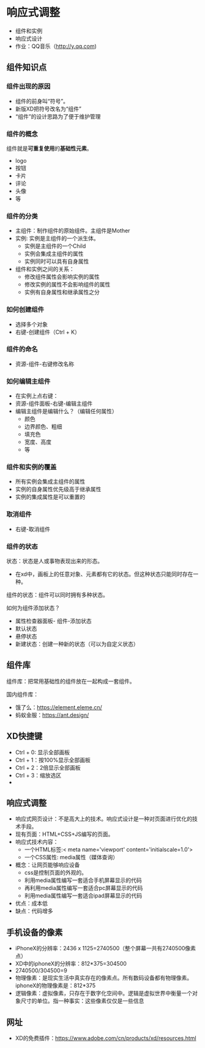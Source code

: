 # 响应式调整

- 组件和实例
- 响应式设计
- 作业：QQ音乐（http://y.qq.com)



## 组件知识点

### 组件出现的原因

- 组件的前身叫“符号”。
- 新版XD把符号改名为“组件”
- “组件”的设计思路为了便于维护管理

### 组件的概念

组件就是**可重复使用**的**基础性元素**。

- logo
- 按钮
- 卡片
- 评论
- 头像
- 等

### 组件的分类

- 主组件：制作组件的原始组件。主组件是Mother
- 实例: 实例是主组件的一个派生体。
  - 实例是主组件的一个Child
  - 实例会集成主组件的属性
  - 实例同时可以具有自身属性
- 组件和实例之间的关系：
  - 修改组件属性会影响实例的属性
  - 修改实例的属性不会影响组件的属性
  - 实例有自身属性和继承属性之分

### 如何创建组件

- 选择多个对象
- 右键-创建组件（Ctrl + K）

### 组件的命名

- 资源-组件-右键修改名称

### 如何编辑主组件

- 在实例上点右键：
- 资源-组件面板-右键-编辑主组件
- 编辑主组件是编辑什么？（编辑任何属性）
  - 颜色
  - 边界颜色、粗细
  - 填充色
  - 宽度、高度
  - 等

### 组件和实例的覆盖

- 所有实例会集成主组件的属性
- 实例的自身属性优先级高于继承属性
- 实例的集成属性是可以重置的

### 取消组件

- 右键-取消组件

### 组件的状态

状态：状态是人或事物表现出来的形态。

- 在xd中，画板上的任意对象、元素都有它的状态。但这种状态只能同时存在一种。

组件的状态：组件可以同时拥有多种状态。

如何为组件添加状态？

- 属性检查器面板- 组件-添加状态
- 默认状态
- 悬停状态
- 新建状态：创建一种新的状态（可以为自定义状态）



## 组件库

组件库：把常用基础性的组件放在一起构成一套组件。

国内组件库：

- 饿了么：https://element.eleme.cn/
- 蚂蚁金服：https://ant.design/



## XD快捷键

- Ctrl + 0: 显示全部画板
- Ctrl + 1：按100%显示全部画板
- Ctrl + 2：2倍显示全部画板
- Ctrl + 3：缩放选区
- 

## 响应式调整

- 响应式网页设计：不是高大上的技术。响应式设计是一种对页面进行优化的技术手段。
- 现有页面：HTML+CSS+JS编写的页面。
- 响应式技术内容：
  - 一个HTML标签:< meta name='viewport' content='initialscale=1.0'>
  - 一个CSS属性: media属性（媒体查询）
- 概念：让网页能够响应设备
  - css是控制页面的外观的。
  - 利用media属性编写一套适合手机屏幕显示的代码
  - 再利用media属性编写一套适合pc屏幕显示的代码
  - 利用media属性编写一套适合ipad屏幕显示的代码
- 优点：成本低
- 缺点：代码增多

## 手机设备的像素

- iPhoneX的分辨率：2436 x 1125=2740500（整个屏幕一共有2740500像素点）
- XD中的iphoneX的分辨率：812*375=304500
- 2740500/304500=9
- 物理像素：是现实生活中真实存在的像素点。所有数码设备都有物理像素。iphoneX的物理像素是：812*375
- 逻辑像素：虚拟像素，只存在于数字化空间中。逻辑是虚拟世界中衡量一个对象尺寸的单位。指一种事实：这些像素仅仅是一些信息



## 网址

- XD的免费插件：https://www.adobe.com/cn/products/xd/resources.html
